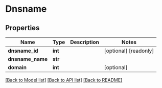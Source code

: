 # Dnsname

## Properties
Name | Type | Description | Notes
------------ | ------------- | ------------- | -------------
**dnsname_id** | **int** |  | [optional] [readonly] 
**dnsname_name** | **str** |  | 
**domain** | **int** |  | [optional] 

[[Back to Model list]](../README.md#documentation-for-models) [[Back to API list]](../README.md#documentation-for-api-endpoints) [[Back to README]](../README.md)


